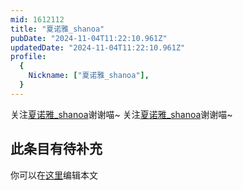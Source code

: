 ```yaml
---
mid: 1612112
title: "夏诺雅_shanoa"
pubDate: "2024-11-04T11:22:10.961Z"
updatedDate: "2024-11-04T11:22:10.961Z"
profile:
  {
    Nickname: ["夏诺雅_shanoa"],
  }
---
```


关注[夏诺雅_shanoa](https://space.bilibili.com/1612112)谢谢喵~ 关注[夏诺雅_shanoa](https://space.bilibili.com/1612112)谢谢喵~

## 此条目有待补充
你可以在[这里](https://github.com/Yuhanawa/VTuber.ICU-Content/edit/master/v/夏诺雅_shanoa/index.md)编辑本文
